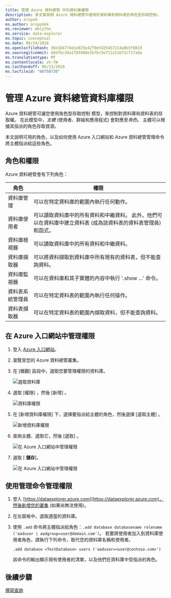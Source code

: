 ```yaml
---
title: 管理 Azure 資料總管 中的資料庫權限
description: 本文會說明 Azure 資料總管中適用於資料庫和資料表的角色型存取控制。
author: orspod
ms.author: orspodek
ms.reviewer: mblythe
ms.service: data-explorer
ms.topic: conceptual
ms.date: 09/24/2018
ms.openlocfilehash: 36e1bb77be1e825e42f0e5d25457214a8b5f882d
ms.sourcegitcommit: d4dfbc34a1f03488e1b7bc5e711a11b72c717ada
ms.translationtype: MT
ms.contentlocale: zh-TW
ms.lasthandoff: 06/13/2019
ms.locfileid: "60758730"
---
```

# <a name="manage-azure-data-explorer-database-permissions"></a>管理 Azure 資料總管資料庫權限

Azure 資料總管可讓您使用角色型存取控制  模型，來控制對資料庫和資料表的存取權。 在此模型中，*主體* (使用者、群組和應用程式) 會對應至*角色*。 主體可以根據其指派的角色存取資源。

本文說明可用的角色，以及如何使用 Azure 入口網站和 Azure 資料總管管理命令將主體指派給這些角色。

## <a name="roles-and-permissions"></a>角色和權限

Azure 資料總管會有下列角色：

|角色                       |權限                                                                        |
|---------------------------|-----------------------------------------------------------------------------------|
|資料庫管理             |可以在特定資料庫的範圍內執行任何動作。|
|資料庫使用者              |可以讀取資料庫中的所有資料和中繼資料。 此外，他們可以在資料庫中建立資料表 (成為該資料表的資料表管理員) 和函式。|
|資料庫檢視器            |可以讀取資料庫中的所有資料和中繼資料。|
|資料庫擷取器          |可以將資料擷取到資料庫中所有現有的資料表，但不能查詢資料。|
|資料庫監視器           |可以在資料庫和其子實體的內容中執行 '.show ...' 命令。|
|資料表系統管理員                |可以在特定資料表的範圍內執行任何操作。 |
|資料表擷取器             |可以在特定資料表的範圍內擷取資料，但不能查詢資料。|

## <a name="manage-permissions-in-the-azure-portal"></a>在 Azure 入口網站中管理權限

1. 登入 [Azure 入口網站](https://portal.azure.com/)。

1. 瀏覽至您的 Azure 資料總管叢集。

1. 在 [概觀]  區段中，選取您要管理權限的資料庫。

    ![選取資料庫](media/manage-database-permissions/select-database.png)

1. 選取 [權限]  ，然後 [新增]  。

    ![資料庫權限](media/manage-database-permissions/database-permissions.png)

1. 在 [新增資料庫權限]  下，選擇要指派給主體的角色，然後選擇 [選取主體]  。

    ![新增資料庫權限](media/manage-database-permissions/add-permission.png)

1. 查詢主體、選取它，然後 [選取]  。

    ![在 Azure 入口網站中管理權限](media/manage-database-permissions/new-principals.png)

1. 選取 [ **儲存**]。

    ![在 Azure 入口網站中管理權限](media/manage-database-permissions/save-permission.png)

## <a name="manage-permissions-with-management-commands"></a>使用管理命令管理權限

1. 登入 [https://dataexplorer.azure.com](https://dataexplorer.azure.com)，然後新增您的叢集 (如果尚無法使用)。

1. 在左窗格中，選取適當的資料庫。

1. 使用 `.add` 命令將主體指派給角色：`.add database databasename rolename ('aaduser | aadgroup=user@domain.com')`。 若要將使用者加入到資料庫使用者角色，請執行下列命令，取代您的資料庫名稱和使用者。

    ```Kusto
    .add database <TestDatabase> users ('aaduser=<user@contoso.com>')
    ```

    該命令的輸出顯示現有使用者的清單，以及他們在資料庫中受指派的角色。

## <a name="next-steps"></a>後續步驟

[撰寫查詢](write-queries.md)
